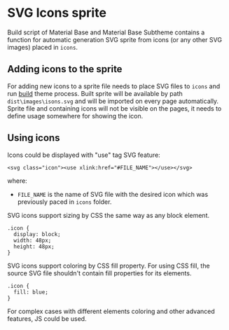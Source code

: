 SVG Icons sprite
================

Build script of Material Base and Material Base Subtheme contains a function for automatic generation SVG sprite from icons (or any other SVG images) placed in `icons`.

Adding icons to the sprite
--------------------------

For adding new icons to a sprite file needs to place SVG files to `icons` and run [build](build.md) theme process. Built sprite will be available by path `dist\images\isons.svg` and will be imported on every page automatically. Sprite file and containing icons will not be visible on the pages, it needs to define usage somewhere for showing the icon. 

Using icons
-----------

Icons could be displayed with "use" tag SVG feature:

~~~
<svg class="icon"><use xlink:href="#FILE_NAME"></use></svg>
~~~

where:

* `FILE_NAME` is the name of SVG file with the desired icon which was previously paced in `icons` folder.

SVG icons support sizing by CSS the same way as any block element.

~~~
.icon {
  display: block;
  width: 48px;
  height: 48px;
}
~~~

SVG icons support coloring by CSS fill property. For using CSS fill, the source SVG file shouldn't contain fill properties for its elements.

~~~
.icon {
  fill: blue;
}
~~~

For complex cases with different elements coloring and other advanced features, JS could be used.
